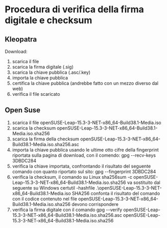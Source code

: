 # Procedura di verifica della firma digitale e checksum

## Kleopatra
Download:
1. scarica il file
2. scarica la firma digitale (.sig)
3. scarica la chiave pubblica (.asc/.key)
4. importa la chiave pubblica
5. certifica la chiave pubblica (andrebbe fatto con un mezzo diverso dal web)
6. verifica il file scaricato

## Open Suse
1. scarica il file openSUSE-Leap-15.3-3-NET-x86_64-Build38.1-Media.iso
2. scarica la checksum openSUSE-Leap-15.3-3-NET-x86_64-Build38.1-Media.iso.sha256
3. scarica la firma della checksum openSUSE-Leap-15.3-3-NET-x86_64-Build38.1-Media.iso.sha256.asc
4. importa la chiave pubblica usando le ultime otto cifre della fingerprint riportata sulla pagina di download, con il comendo:
gpg --recv-keys 3DBDC284
5. verifica la chiave importata, confrontando il risultato del seguente comando con quanto riportato sul sito:
gpg --fingerprint 3DBDC284
6. verifica la checksum, il comando su Linux
sha256sum -c openSUSE-Leap-15.3-3-NET-x86_64-Build38.1-Media.iso.sha256
va sostituito dal seguente su Windows
certutil -hashfile .\openSUSE-Leap-15.3-3-NET-x86_64-Build38.1-Media.iso SHA256
confonta il risultato del comando con il codice contenuto nel file openSUSE-Leap-15.3-3-NET-x86_64-Build38.1-Media.iso.sha256
devono corrispondere
7. verifica la firma digitale con il comando
gpg --verify openSUSE-Leap-15.3-3-NET-x86_64-Build38.1-Media.iso.sha256.asc openSUSE-Leap-15.3-3-NET-x86_64-Build38.1-Media.iso.sha256
